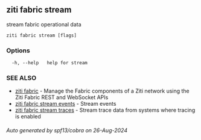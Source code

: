 ## ziti fabric stream

stream fabric operational data

```
ziti fabric stream [flags]
```

### Options

```
  -h, --help   help for stream
```

### SEE ALSO

* [ziti fabric](../fabric.md)	 - Manage the Fabric components of a Ziti network using the Ziti Fabric REST and WebSocket APIs
* [ziti fabric stream events](events/events.md)	 - Stream events
* [ziti fabric stream traces](traces/traces.md)	 - Stream trace data from systems where tracing is enabled

###### Auto generated by spf13/cobra on 26-Aug-2024
